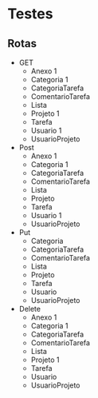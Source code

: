 # Testes
## Rotas
- GET
  - Anexo 1
  - Categoria 1
  - CategoriaTarefa 
  - ComentarioTarefa
  - Lista
  - Projeto 1
  - Tarefa 
  - Usuario 1
  - UsuarioProjeto
- Post
    - Anexo 1
    - Categoria 1
    - CategoriaTarefa
    - ComentarioTarefa
    - Lista
    - Projeto
    - Tarefa
    - Usuario 1
    - UsuarioProjeto
- Put
    - Categoria 
    - CategoriaTarefa
    - ComentarioTarefa
    - Lista
    - Projeto
    - Tarefa
    - Usuario
    - UsuarioProjeto
- Delete
    - Anexo 1
    - Categoria 1
    - CategoriaTarefa
    - ComentarioTarefa
    - Lista
    - Projeto 1
    - Tarefa
    - Usuario
    - UsuarioProjeto